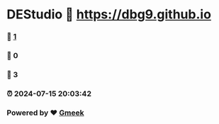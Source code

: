 # DEStudio :link: https://dbg9.github.io 
### :page_facing_up: [1](https://dbg9.github.io/tag.html) 
### :speech_balloon: 0 
### :hibiscus: 3 
### :alarm_clock: 2024-07-15 20:03:42 
### Powered by :heart: [Gmeek](https://github.com/Meekdai/Gmeek)
